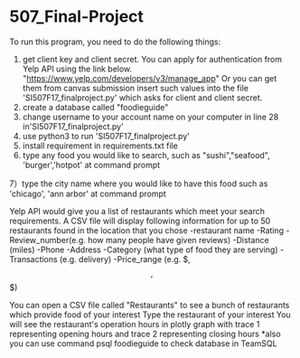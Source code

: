 # 507_Final-Project
To run this program, you need to do the following things:
1) get client key and client secret. You can apply for authentication from Yelp API  using the link below.
     "https://www.yelp.com/developers/v3/manage_app"
   Or you can get them from canvas submission
   insert such values into the file 'SI507F17_finalproject.py' which asks for client and client secret.
2) create a database called "foodieguide"
3) change username to your account name on your computer in line 28  in'SI507F17_finalproject.py'
4) use python3 to run 'SI507F17_finalproject.py'
5) install requirement in requirements.txt file
6) type any food you would like to search, such as "sushi","seafood", 'burger','hotpot' at command prompt

7）type the city name where you would like to have this food such as 'chicago', 'ann arbor' at command prompt

Yelp API would give you a list of restaurants which meet your search requirements. A CSV file will display following information for up to 50 restaurants found in the location that you chose
  -restaurant name
  -Rating
  -Review_number(e.g. how many people have given reviews)
  -Distance (miles)
  -Phone
  -Address
  -Category (what type of food they are serving)
  -Transactions (e.g. delivery)
  -Price_range (e.g. $, $$,$$$)

You can open a CSV file called "Restaurants" to see a bunch of restaurants which provide food of your interest
Type the restaurant of your interest
You will see the restaurant's operation hours in plotly graph with trace 1 representing opening hours and trace 2 representing closing hours
*also you can use command psql foodieguide to check database in TeamSQL
